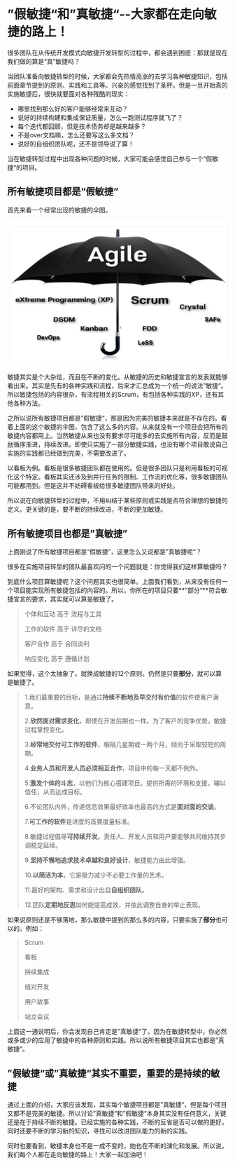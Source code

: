 # ”假敏捷“和”真敏捷“--大家都在走向敏捷的路上！

很多团队在从传统开发模式向敏捷开发转型的过程中，都会遇到困惑：那就是现在我们做的算是“真”敏捷吗？

当团队准备向敏捷转型的时候，大家都会先热情高涨的去学习各种敏捷知识，包括前面章节提到的原则、实践和工具等。兴奋的感觉找到了圣杯。但是一旦开始真的实施敏捷后，很快就要面对各种残酷的现实：

- 哪里找到那么好的客户能够经常来互动？
- 说好的持续构建和集成保证质量，怎么一跑测试程序就飞了？
- 每个迭代都回顾，但是技术债务却是越来越多？
- 不是over文档嘛，怎么还要写这么多文档？
- 说好的自组织团队呢，还不是领导说了算！

当在敏捷转型过程中出现各种问题的时候，大家可能会感觉自己参与一个“假敏捷“的项目。

## 所有敏捷项目都是“假敏捷“

首先来看一个经常出现的敏捷的伞图。

![1566648182038](./images/onthewaytoagile1.png)

敏捷其实是个大杂烩，而且在不断的变化。从敏捷的历史和敏捷宣言的发表就能够看出来。其实是先有的各种实践和流程，后来才汇总成为一个统一的说法”敏捷“。所以敏捷包括的内容很杂，有流程相关的Scrum，有包括各种实践的XP，还有其他各种方法。

之所以说所有敏捷项目都是”假敏捷“，那是因为完美的敏捷本来就是不存在的。看着上面的这个敏捷的伞图，包含了这么多的内容。从来就没有一个项目会把所有的敏捷内容都用上。当然敏捷从来也没有要求尽可能多的去实施所有内容，反而是鼓励循序渐进，持续改进。即使只实施了一部分敏捷实践，也没有哪个项目敢说自己实施的实践都已经做到完美，不需要改进了。

以看板为例。看板是很多敏捷团队都在使用的。但是很多团队只是利用看板的可视化这个特定。看板其实还涉及到并行任务的限制、工作流的优化等，很多敏捷团队可能都用到。但是这并不妨碍看板给很多敏捷团队带来的好处。

所以说在向敏捷转型的过程中，不用纠结于某些原则或实践是否符合理想的敏捷的定义。更关键的是，要不断的持续改进，不断的更加敏捷。

## 所有敏捷项目也都是”真敏捷”

上面刚说了所有敏捷项目都是“假敏捷”，这里怎么又说都是”真敏捷呢“？

很多在实施项目转型的团队最喜欢问的一个问题就是：你觉得我们这样算敏捷吗？

到底什么项目算敏捷呢？这个问题其实也很简单。上面我们看到，从来没有任何一个项目能实现所有敏捷包括的内容的。所以，你所在的项目只要**”部分“**符合敏捷宣言的要求，其实就可以算是敏捷了。

> 个体和互动  高于  流程与工具
>
> 工作的软件  高于  详尽的文档
>
> 客户合作  高于  合同谈判
>
> 响应变化  高于  遵循计划

如果觉得，这个太抽象了。就换成敏捷的12个原则。仍然是只要**部分**，就可以算是敏捷了。

> 1.我们最重要的目标，是通过**持续不断地及早交付有价值**的软件使客户满意。
>
> 2.**欣然面对需求变化**，即使在开发后期也一样。为了客户的竞争优势，敏捷过程掌控变化。
>
> 3.**经常地交付可工作的软件**，相隔几星期或一两个月，倾向于采取较短的周期。
>
> 4.**业务人员和开发人员必须相互合作**，项目中的每一天都不例外。
>
> 5.**激发个体的斗志**，以他们为核心搭建项目。提供所需的环境和支援，辅以信任，从而达成目标。
>
> 6.不论团队内外，传递信息效果最好效率也最高的方式是**面对面的交谈**。
>
> 7.**可工作的软件**是进度的首要度量标准。
>
> 8.敏捷过程倡导**可持续开发**。责任人、开发人员和用户要能够共同维持其步调稳定延续。
>
> 9.**坚持不懈地追求技术卓越和良好设计**，敏捷能力由此增强。
>
> 10.**以简洁为本**，它是极力减少不必要工作量的艺术。
>
> 11.最好的架构、需求和设计出自**自组织团队**。
>
> 12.团队**定期地反思**如何能提高成效，并依此调整自身的举止表现。

如果说原则还是不够落地，那么敏捷中提到的那么多的内容，只要实施了**部分**也可以的。例如：

> Scrum
>
> 看板
>
> 持续集成
>
> 结对开发
>
> 用户故事
>
> 站立会议

上面这一通说明后，你会发现自己肯定是”真敏捷“了。因为在敏捷转型中，你必然或多或少的应用了敏捷中的各种原则和实践。所以说所有敏捷项目其实也都是”真敏捷“。

## ”假敏捷“或”真敏捷“其实不重要，重要的是持续的敏捷

通过上面的介绍，大家应该发现，其实每个敏捷项目都是”真敏捷“，但是每个项目又都不是完美的敏捷。所以讨论”真敏捷“和”假敏捷“本身其实没有任何意义，关键还是在于持续不断的敏捷。已经实施的各种实践，不断的反省是否可以做的更好，同时还要不断的学习新的知识，寻找可以改进团队能力的新的实践。

同时也要看到，敏捷本身也不是一成不变的，她也在不断的演化和发展。所以说，我们每个人都在走向敏捷的路上！大家一起加油吧！